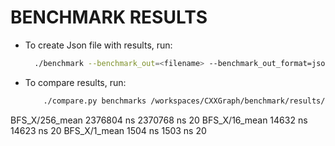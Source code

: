 # BENCHMARK RESULTS

- To create Json file with results, run:
  
  ```bash
    ./benchmark --benchmark_out=<filename> --benchmark_out_format=json --benchmark_repetitions=20
  ```

- To compare results, run:

    ```bash
        ./compare.py benchmarks /workspaces/CXXGraph/benchmark/results/file1.json /workspaces/CXXGraph/benchmark/results/file2.json
    ```

BFS_X/256_mean                               2376804 ns      2370768 ns           20
BFS_X/16_mean                                  14632 ns        14623 ns           20
BFS_X/1_mean                                    1504 ns         1503 ns           20